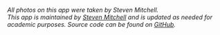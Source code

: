 *All photos on this app were taken by Steven Mitchell.*
<br>
*This app is maintained by [Steven Mitchell](https://github.com/stevesieweasel) and is updated as needed for academic purposes. Source code can be found on [GitHub](https://github.com/stevesieweasel/birdpop).*